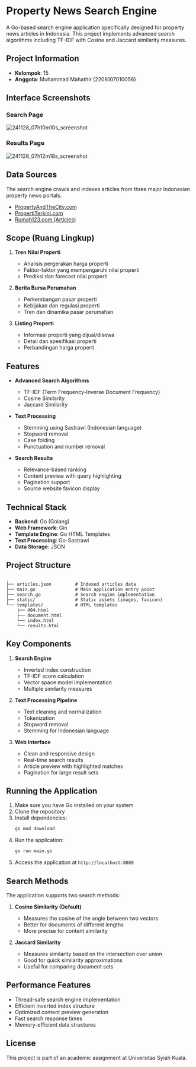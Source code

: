 # Property News Search Engine

A Go-based search engine application specifically designed for property news articles in Indonesia. This project implements advanced search algorithms including TF-IDF with Cosine and Jaccard similarity measures.

## Project Information

- **Kelompok**: 15
- **Anggota**: Muhammad Mahathir (2208107010056)

## Interface Screenshots

### Search Page
![241128_07h10m10s_screenshot](https://github.com/user-attachments/assets/4505531b-c6bb-420e-ad97-8eb4bd135d1b)


### Results Page
![241128_07h12m18s_screenshot](https://github.com/user-attachments/assets/1990c884-c4e0-4146-b6e3-6b0138da6998)

## Data Sources

The search engine crawls and indexes articles from three major Indonesian property news portals:
- [PropertyAndTheCity.com](https://propertyandthecity.com)
- [PropertiTerkini.com](https://propertiterkini.com)
- [Rumah123.com (Articles)](https://artikel.rumah123.com)

## Scope (Ruang Lingkup)

1. **Tren Nilai Properti**
   - Analisis pergerakan harga properti
   - Faktor-faktor yang mempengaruhi nilai properti
   - Prediksi dan forecast nilai properti

2. **Berita Bursa Perumahan**
   - Perkembangan pasar properti
   - Kebijakan dan regulasi properti
   - Tren dan dinamika pasar perumahan

3. **Listing Properti**
   - Informasi properti yang dijual/disewa
   - Detail dan spesifikasi properti
   - Perbandingan harga properti

## Features

- **Advanced Search Algorithms**
  - TF-IDF (Term Frequency-Inverse Document Frequency)
  - Cosine Similarity
  - Jaccard Similarity

- **Text Processing**
  - Stemming using Sastrawi (Indonesian language)
  - Stopword removal
  - Case folding
  - Punctuation and number removal

- **Search Results**
  - Relevance-based ranking
  - Content preview with query highlighting
  - Pagination support
  - Source website favicon display

## Technical Stack

- **Backend**: Go (Golang)
- **Web Framework**: Gin
- **Template Engine**: Go HTML Templates
- **Text Processing**: Go-Sastrawi
- **Data Storage**: JSON

## Project Structure

```
.
├── articles.json         # Indexed articles data
├── main.go               # Main application entry point
├── search.go             # Search engine implementation
├── static/               # Static assets (images, favicon)
└── templates/            # HTML templates
    ├── 404.html
    ├── document.html
    └── index.html
    └── results.html
```

## Key Components

1. **Search Engine**
   - Inverted index construction
   - TF-IDF score calculation
   - Vector space model implementation
   - Multiple similarity measures

2. **Text Processing Pipeline**
   - Text cleaning and normalization
   - Tokenization
   - Stopword removal
   - Stemming for Indonesian language

3. **Web Interface**
   - Clean and responsive design
   - Real-time search results
   - Article preview with highlighted matches
   - Pagination for large result sets

## Running the Application

1. Make sure you have Go installed on your system
2. Clone the repository
3. Install dependencies:
   ```bash
   go mod download
   ```
4. Run the application:
   ```bash
   go run main.go
   ```
5. Access the application at `http://localhost:8080`

## Search Methods

The application supports two search methods:

1. **Cosine Similarity (Default)**
   - Measures the cosine of the angle between two vectors
   - Better for documents of different lengths
   - More precise for content similarity

2. **Jaccard Similarity**
   - Measures similarity based on the intersection over union
   - Good for quick similarity approximations
   - Useful for comparing document sets

## Performance Features

- Thread-safe search engine implementation
- Efficient inverted index structure
- Optimized content preview generation
- Fast search response times
- Memory-efficient data structures

## License

This project is part of an academic assignment at Universitas Syiah Kuala.
